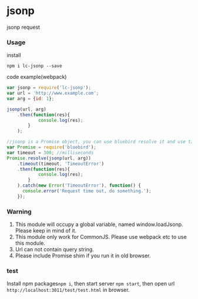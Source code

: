 # jsonp
jsonp request

### Usage

install

```npm i lc-jsonp --save```

code example(webpack)
```js
var jsonp = require('lc-jsonp');
var url = 'http://www.example.com';
var arg = {id: 1};

jsonp(url, arg)
    .then(function(res){
            console.log(res);
        }
    );

//jsonp is a Promise object, you can use bluebird resolve it and use timeout function.
var Promise = require('bluebird');
var timeout = 300; //milliseconds
Promise.resolve(jsonp(url, arg))
    .timeout(timeout, 'TimeoutError')
    .then(function(res){
            console.log(res);
        }
    ).catch(new Error('TimeoutError'), function() {
      console.error('Request time out, do something.');
    });
```
### Warning
1. This module will occupy a global variable, named window.loadJsonp. Please keep in mind of it.
2. This module only work for CommonJS. Please use webpack etc to use this module.
3. Url can not contain query string.
4. Please include Promise shim if you run it in old browser.

### test
Install npm packages```npm i```, then start server ```npm start```, then open url ```http://localhost:3011/test/test.html``` in browser.